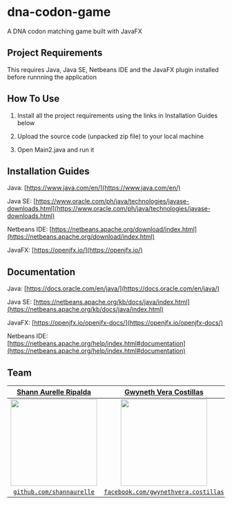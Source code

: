 # dna-codon-game
A DNA codon matching game built with JavaFX




## Project Requirements 
This requires Java, Java SE, Netbeans IDE and the JavaFX plugin installed before runnning the application



## How To Use


1. Install all the project requirements using the links in Installation Guides below

2. Upload the source code (unpacked zip file) to your local machine

3. Open Main2.java and run it 




## Installation Guides


Java: [https://www.java.com/en/](https://www.java.com/en/) 

Java SE: [https://www.oracle.com/ph/java/technologies/javase-downloads.html](https://www.oracle.com/ph/java/technologies/javase-downloads.html)

Netbeans IDE: [https://netbeans.apache.org/download/index.html](https://netbeans.apache.org/download/index.html)

JavaFX: [https://openjfx.io/](https://openjfx.io/)




## Documentation



Java: [https://docs.oracle.com/en/java/](https://docs.oracle.com/en/java/)

Java SE: [https://netbeans.apache.org/kb/docs/java/index.html](https://netbeans.apache.org/kb/docs/java/index.html)

JavaFX: [https://openjfx.io/openjfx-docs/](https://openjfx.io/openjfx-docs/)

Netbeans IDE: [https://netbeans.apache.org/help/index.html#documentation](https://netbeans.apache.org/help/index.html#documentation)



## Team


| <a href="https://github.com/shannaurelle" target="_blank">**Shann Aurelle Ripalda**</a> | <a href="https://www.facebook.com/gwynethvera.costillas" target="_blank">**Gwyneth Vera Costillas**</a> | <a href="https://www.facebook.com/infiltrative/" target="_blank">**Rian Lorenzo Mascariñas**</a> |
| :---: | :---: | :---: | 
| [<img src="https://unavatar.now.sh/github/shannaurelle" width="200" height="200">](https://github.com/shannaurelle)| [ <img src="https://unavatar.now.sh/facebook/gwynethvera.costillas" width="200" height="200">](https://www.facebook.com/gwynethvera.costillas) | [ <img src="https://unavatar.now.sh/facebook/rianlorenzo.mascarinas" width="200" height="200">](https://www.facebook.com/rianlorenzo.mascarinas) | 
| <a href="https://github.com/shannaurelle" target="_blank">`github.com/shannaurelle`</a> | <a href="https://www.facebook.com/gwynethvera.costillas" target="_blank">`facebook.com/gwynethvera.costillas`</a> | <a href="https://www.facebook.com/rianlorenzo.mascarinas" target="_blank">`facebook.com/rianlorenzo.mascarinas`</a> |
